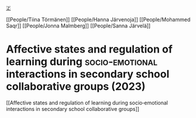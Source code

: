 [🇿](zotero://select/groups/5641742/items/XW5S7PZQ)

[[People/Tiina Törmänen]] [[People/Hanna Järvenoja]] [[People/Mohammed Saqr]] [[People/Jonna Malmberg]] [[People/Sanna Järvelä]] 
# Affective states and regulation of learning during <span style="font-variant:small-caps;">socio‐emotional</span> interactions in secondary school collaborative groups (2023)

[[Affective states and regulation of learning during socio‐emotional interactions in secondary school collaborative groups]]